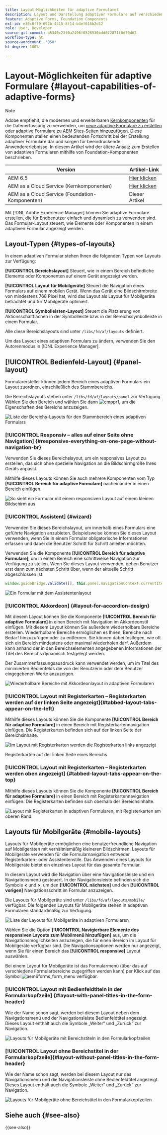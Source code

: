 ```yaml
---
title: Layout-Möglichkeiten für adaptive Formulare?
description: Layout und Darstellung adaptiver Formulare auf verschiedenen Geräten werden von den Layouteinstellungen geregelt. Machen Sie sich mit den verschiedenen Layouts und ihrer Anwendung vertraut.
feature: Adaptive Forms, Foundation Components
exl-id: e30c6ff9-692b-4415-8f14-b4ef616b2d12
role: User, Developer
source-git-commit: b5340c23f0a2496f0528530bdd072871f0d70d62
workflow-type: ht
source-wordcount: '858'
ht-degree: 100%

---
```


# Layout-Möglichkeiten für adaptive Formulare {#layout-capabilities-of-adaptive-forms}

>[!NOTE]
>
> Adobe empfiehlt, die modernen und erweiterbaren [Kernkomponenten](https://experienceleague.adobe.com/docs/experience-manager-core-components/using/adaptive-forms/introduction.html?lang=de) für die Datenerfassung zu verwenden, um [neue adaptive Formulare zu erstellen](/help/forms/creating-adaptive-form-core-components.md) oder [adaptive Formulare zu AEM Sites-Seiten hinzuzufügen](/help/forms/create-or-add-an-adaptive-form-to-aem-sites-page.md). Diese Komponenten stellen einen bedeutenden Fortschritt bei der Erstellung adaptiver Formulare dar und sorgen für beeindruckende Anwendererlebnisse. In diesem Artikel wird der ältere Ansatz zum Erstellen von adaptiven Formularen mithilfe von Foundation-Komponenten beschrieben.


| Version | Artikel-Link |
| -------- | ---------------------------- |
| AEM 6.5 | [Hier klicken](https://experienceleague.adobe.com/docs/experience-manager-65/forms/adaptive-forms-basic-authoring/layout-capabilities-adaptive-forms.html?lang=de) |
| AEM as a Cloud Service (Kernkomponenten) | [Hier klicken](/help/forms/layout-capabilities-adaptive-forms-core-components.md) |
| AEM as a Cloud Service (Foundation-Komponenten) | Dieser Artikel |

Mit [!DNL Adobe Experience Manager] können Sie adaptive Formulare erstellen, die für Endbenutzer einfach und dynamisch zu verwenden sind. Das Formular-Layout steuert, wie Elemente oder Komponenten in einem adaptiven Formular angezeigt werden.

<!-- ## Prerequisite knowledge {#prerequisite-knowledge}

Before learning about the different layout capabilities of Adaptive Forms, read [Introduction to authoring forms](introduction-forms-authoring.md) to know more about Adaptive Forms. -->

## Layout-Typen {#types-of-layouts}

In einem adaptiven Formular stehen Ihnen die folgenden Typen von Layouts zur Verfügung:

**[!UICONTROL Bereichslayout]** Steuert, wie in einem Bereich befindliche Elemente oder Komponenten auf einem Gerät angezeigt werden.

**[!UICONTROL Layout für Mobilgeräte]** Steuert die Navigation eines Formulars auf einem mobilen Gerät. Wenn das Gerät eine Bildschirmbreite von mindestens 768 Pixel hat, wird das Layout als Layout für Mobilgeräte betrachtet und für Mobilgeräte optimiert.

**[!UICONTROL Symbolleisten-Layout]** Steuert die Platzierung von Aktionsschaltflächen in der Symbolleiste bzw. in der Bereichssymbolleiste in einem Formular.

Alle diese Bereichslayouts sind unter `/libs/fd/af/layouts` definiert.

Um das Layout eines adaptiven Formulars zu ändern, verwenden Sie den Autorenmodus in [!DNL Experience Manager].

## [!UICONTROL Bedienfeld-Layout] {#panel-layout}

Formularersteller können jedem Bereich eines adaptiven Formulars ein Layout zuordnen, einschließlich des Stammbereichs.

Die Bereichslayouts stehen unter `/libs/fd/af/layouts/panel` zur Verfügung. Wählen Sie den Bereich und wählen Sie dann ![cmppr1](assets/configure-icon.svg), um die Eigenschaften des Bereichs anzuzeigen.

![Liste der Bereichs-Layouts für den Stammbereich eines adaptiven Formulars](assets/layouts.png)

### [!UICONTROL Responsiv – alles auf einer Seite ohne Navigation] {#responsive-everything-on-one-page-without-navigation-br}

Verwenden Sie dieses Bereichslayout, um ein responsives Layout zu erstellen, das sich ohne spezielle Navigation an die Bildschirmgröße Ihres Geräts anpasst.

Mithilfe dieses Layouts können Sie auch mehrere Komponenten vom Typ **[!UICONTROL Bereich für adaptive Formulare]** nacheinander in einen Bereich einfügen.

![So sieht ein Formular mit einem responsiven Layout auf einem kleinen Bildschirm aus](assets/responsive-layout.png)

### [!UICONTROL Assistent] {#wizard}

Verwenden Sie dieses Bereichslayout, um innerhalb eines Formulars eine geführte Navigation anzubieten. Beispielsweise können Sie dieses Layout verwenden, wenn Sie in einem Formular obligatorische Informationen erfassen und dabei die Benutzer Schritt für Schritt anleiten möchten.

Verwenden Sie die Komponente **[!UICONTROL Bereich für adaptive Formulare]**, um in einem Bereich eine schrittweise Navigation zur Verfügung zu stellen. Wenn Sie dieses Layout verwenden, gehen Benutzer erst dann zum nächsten Schritt über, wenn der aktuelle Schritt abgeschlossen ist.

```javascript
window.guideBridge.validate([], this.panel.navigationContext.currentItem.somExpression)
```

![Ein Formular mit dem Assistentenlayout](assets/wizard-layout2.png)

### [!UICONTROL Akkordeon] {#layout-for-accordion-design}

Mit diesem Layout können Sie die Komponente **[!UICONTROL Bereich für adaptive Formulare]** in einen Bereich mit Navigation im Akkordeonstil einfügen. Mit diesem Layout können Sie außerdem wiederholbare Bereiche erstellen. Wiederholbare Bereiche ermöglichen es Ihnen, Bereiche nach Bedarf hinzuzufügen oder zu entfernen. Sie können dabei festlegen, wie oft sich ein Bereich mindestens oder maximal wiederholen darf. Außerdem kann anhand der in den Bereichselementen angegebenen Informationen der Titel des Bereichs dynamisch festgelegt werden.

Der Zusammenfassungsausdruck kann verwendet werden, um im Titel des minimierten Bedienfelds die von der Benutzerin oder dem Benutzer eingegebenen Werte anzuzeigen.

![Wiederholbare Bereiche mit Akkordeonlayout in adaptiven Formularen](assets/accordion-layout.png)

### [!UICONTROL Layout mit Registerkarten – Registerkarten werden auf der linken Seite angezeigt]{#tabbed-layout-tabs-appear-on-the-left}

Mithilfe dieses Layouts können Sie die Komponente **[!UICONTROL Bereich für adaptive Formulare]** in einen Bereich mit Registerkartennavigation einfügen. Die Registerkarten befinden sich auf der linken Seite der Bereichsinhalte.

![Im Layout mit Registerkarten werden die Registerkarten links angezeigt](assets/tabs-on-left.png)

Registerkarten auf der linken Seite eines Bereichs

### [!UICONTROL Layout mit Registerkarten – Registerkarten werden oben angezeigt] {#tabbed-layout-tabs-appear-on-the-top}

Mithilfe dieses Layouts können Sie die Komponente **[!UICONTROL Bereich für adaptive Formulare]** in einen Bereich mit Registerkartennavigation einfügen. Die Registerkarten befinden sich oberhalb der Bereichsinhalte.

![Layout mit Registerkarten in adaptiven Formularen, mit Registerkarten am oberen Rand](assets/tabs-on-top.png)

## Layouts für Mobilgeräte {#mobile-layouts}

Layouts für Mobilgeräte ermöglichen eine benutzerfreundliche Navigation auf Mobilgeräten mit verhältnismäßig kleineren Bildschirmen. Layouts für Mobilgeräte verwenden für die Formularnavigation entweder Registerkarten- oder Assistentenstile. Das Anwenden eines Layouts für Mobilgeräte bietet ein einzelnes Layout für das gesamte Formular.

In diesem Layout wird die Navigation über eine Navigationsleiste und ein Navigationsmenü gesteuert. In der Navigationsleiste befinden sich die Symbole **&lt;** und **>**, um den **[!UICONTROL nächsten]** und den **[!UICONTROL vorigen]** Navigationsschritt im Formular anzuzeigen.

Die Layouts für Mobilgeräte sind unter `/libs/fd/af/layouts/mobile/` verfügbar. Die folgenden Layouts für Mobilgeräte stehen in adaptiven Formularen standardmäßig zur Verfügung.

![Liste der Layouts für Mobilgeräte in adaptiven Formularen](assets/mobile-navigation.png)

Wählen Sie die Option **[!UICONTROL Navigierbare Elemente des responsiven Layouts zum Mobilmenü hinzufügen]** aus, um die Navigationsmöglichkeiten anzuzeigen, die für einen Bereich im Layout für Mobilgeräte verfügbar sind. Die Navigationsoptionen werden nur angezeigt, wenn Sie für einen Bereich das **[!UICONTROL responsive]** Layout auswählen.

Bei einem Layout für Mobilgeräte ist das Formularmenü (über das auf verschiedene Formularbereiche zugegriffen werden kann) per Klick auf das Symbol ![aem6forms_form_menu](assets/rail-icon.svg) verfügbar.

### [!UICONTROL Layout mit Bedienfeldtiteln in der Formularkopfzeile] {#layout-with-panel-titles-in-the-form-header}

Wie der Name schon sagt, werden bei diesem Layout neben dem Navigationsmenü und der Navigationsleiste Bedienfeldtitel angezeigt. Dieses Layout enthält auch die Symbole „Weiter“ und „Zurück“ zur Navigation.

![Layouts für Mobilgeräte mit Bereichstiteln in den Formularkopfzeilen](assets/mobile-layout1.png)

### [!UICONTROL Layout ohne Bereichstitel in der Formularkopfzeile]{#layout-without-panel-titles-in-the-form-header}

Wie der Name schon sagt, werden bei diesem Layout nur das Navigationsmenü und die Navigationsleiste ohne Bedienfeldtitel angezeigt. Dieses Layout enthält auch die Symbole „Weiter“ und „Zurück“ zur Navigation.

![Layouts für Mobilgeräte ohne Bereichstitel in den Formularkopfzeilen](assets/mobile-layout2.png)

## Siehe auch {#see-also}

{{see-also}}


<!-- ## Toolbar layouts {#toolbar-layouts}

A Toolbar Layout controls positioning and display of any action buttons that you add to your Adaptive Forms. The layout can be added at a form level or at a panel level.

![A list of Toolbar Layouts in Adaptive Forms to control layout of buttons](assets/toolbar-layouts.png)

A list of Toolbar Layouts in Adaptive Forms

Toolbar layouts are available at `/libs/fd/af/layouts/toolbar` location. Adaptive Forms provide the following Toolbar Layouts, by default.

### [!UICONTROL Default layout for toolbar] {#default-layout-for-toolbar}

This layout is selected as the default layout when you add any action buttons in an Adaptive Form. Selecting this layout displays the same layout for both, desktop and mobile devices.

Also, you can add multiple toolbars containing action buttons configured with this layout. An action button is associated with a form control. You can configure the toolbars to be before or after a panel.

![Default view for toolbar](assets/toolbar_layout_default.png)

Default view for toolbar

### [!UICONTROL Mobile fixed layout for toolbar] {#mobile-fixed-layout-for-toolbar}

Select this layout to provide alternate layouts for desktop and mobile devices.

For the desktop layout, you can add Action buttons using some specific labels. Only one toolbar can be configured with this layout. If more than one toolbar is configured with this layout, there is an overlap for mobile devices and only one toolbar is visible. For example, you can have a toolbar at the bottom or the top of the form, or, after or before panels in the form.

For the Mobile layout, you can add action buttons using icons.

![Mobile fixed layout for toolbar](assets/toolbar_layout_mobile_fixed.png)

Mobile fixed layout for toolbar-->


